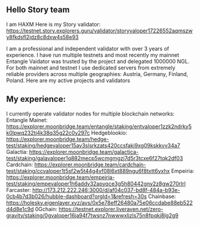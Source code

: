 ## **Hello Story team**
I am HAXM
Here is my Story validator: https://testnet.story.explorers.guru/validator/storyvaloper17226552aqmszwy8fkdsfl2jdz8c8dxw4s58e93

I am a professional and independent validator with over 3 years of experience.
I have run multiple testnets and most recently my mainnet Entangle Vaidator was trusted by the project and delegated 1000000 NGL.
For both mainnet and testnet I use dedicated servers from extremely reliable providers across multiple geographies: Austria, Germany, Finland, Poland.
Here are my active projects and validators
## My experience:

I currently operate validator nodes for multiple blockchain networks:
Entangle Mainet: https://explorer.moonbridge.team/entangle/staking/entvaloper1zzk2ndrky5k0lpwq232tj4k38q35g22c0y297c
Hedgeblookio: https://explorer.moonbridge.team/hedge-test/staking/hedgevaloper15av3slsrkzats420ccsfakj9xg09kskkvv34a7
Galactia: https://explorer.moonbridge.team/galactica-test/staking/galavaloper1q882mecp5wcmgmgzj7d5r3tcxe6f27tqk2df03
Cardchain: https://explorer.moonbridge.team/cardchain-test/staking/ccvaloper1t5sf2w5t44g4vf08l6xt889ngu6f8txtt6yxhx
Empeiria: https://explorer.moonbridge.team/empeiria-test/staking/empevaloper1h6addv32apyqce3g5h80442gny2z8gw270rlrl
Farcaster: http://173.212.222.246:3000/d/af04c037-bd8f-484a-b93e-0cb4b7d3b026/hubble-dashboard?orgId=1&refresh=30s
Chainbase: https://holesky.eigenlayer.xyz/avs/0x5e78eff26480a75e06ccdabe88eb522d4d8e1c9d
0Gchain: https://testnet.explorer.liveraven.net/zero-gravity/staking/0gvaloper16ja94f7twsnz7nwwwxljzls75n8fpqkj8lg2g9
